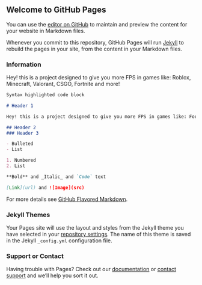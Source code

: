 ## Welcome to GitHub Pages

You can use the [editor on GitHub](https://github.com/Mintyboii/Mintyboii.github.io/edit/main/index.md) to maintain and preview the content for your website in Markdown files.

Whenever you commit to this repository, GitHub Pages will run [Jekyll](https://jekyllrb.com/) to rebuild the pages in your site, from the content in your Markdown files.

### Information

Hey! this is a project designed to give you more FPS in games like: Roblox, Minecraft, Valorant, CSGO, Fortnite and more!

```markdown
Syntax highlighted code block

# Header 1

Hey! this is a project designed to give you more FPS in games like: Fortnite, Minecraft, Roblox, CSGO, Fortnite, GTA and More!

## Header 2
### Header 3

- Bulleted
- List

1. Numbered
2. List

**Bold** and _Italic_ and `Code` text

[Link](url) and ![Image](src)
```

For more details see [GitHub Flavored Markdown](https://guides.github.com/features/mastering-markdown/).

### Jekyll Themes

Your Pages site will use the layout and styles from the Jekyll theme you have selected in your [repository settings](https://github.com/Mintyboii/Mintyboii.github.io/settings/pages). The name of this theme is saved in the Jekyll `_config.yml` configuration file.

### Support or Contact

Having trouble with Pages? Check out our [documentation](https://docs.github.com/categories/github-pages-basics/) or [contact support](https://support.github.com/contact) and we’ll help you sort it out.
